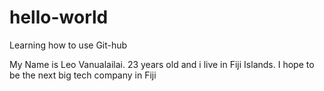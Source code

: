 # hello-world
Learning how to use Git-hub

My Name is Leo Vanualailai. 23 years old and i live in Fiji Islands.
I hope to be the next big tech company in Fiji
